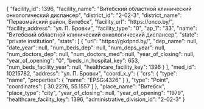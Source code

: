 {
    "facility_id": 1396,
    "facility_name": "Витебский областной клинический онкологический диспансер",
    "district_id": "2-02-3",
    "district_name": "Первомайский район, Витебск",
    "facility_url": "https:\/\/onco.by\/",
    "facility_address": "ул. П. Бровки",
    "facility_type": "0",
    "ap_1": "33",
    "name": "Витебский областной клинический онкологический диспансер",
    "state": "private institution",
    "stats": [
        {
            "url": "https:\/\/gkdpnd.by\/",
            "dep_name": null,
            "date_year": null,
            "num_beds_dep": null,
            "num_deps_year": null,
            "num_doctors_dep": null,
            "num_doctors_med": null,
            "year_of_closing": null,
            "year_of_opening": "0",
            "beds_in_hospital_key": 653,
            "num_beds_facility_year": null,
            "healthcare_facility_key": 1396
        }
    ],
    "med_id": 10215782,
    "address": "ул. П. Бровки",
    "coord_x_y": {
        "crs": {
            "type": "name",
            "properties": {
                "name": "EPSG:4326"
            }
        },
        "type": "Point",
        "coordinates": [
            30.2276,
            55.1557
        ]
    },
    "place_name": "Витебск",
    "place_type": "city",
    "year_of_closing": null,
    "year_of_opening": "1979",
    "healthcare_facility_key": 1396,
    "administrative_division_id": "2-02-3"
}